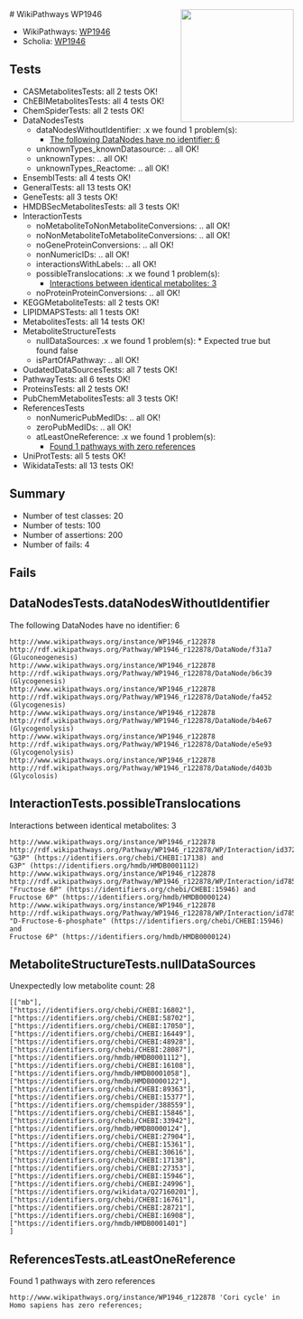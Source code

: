 <img style="float: right; width: 200px" src="https://upload.wikimedia.org/wikipedia/commons/thumb/8/83/Wplogo_with_text_500.png/640px-Wplogo_with_text_500.png" />
# WikiPathways WP1946

* WikiPathways: [WP1946](https://new.wikipathways.org/pathways/WP1946)
* Scholia: [WP1946](https://scholia.toolforge.org/wikipathways/WP1946)
## Tests
* CASMetabolitesTests: all 2 tests OK!
* ChEBIMetabolitesTests: all 4 tests OK!
* ChemSpiderTests: all 2 tests OK!
* DataNodesTests
    * dataNodesWithoutIdentifier: .x we found 1 problem(s):
        * [The following DataNodes have no identifier: 6](#d2d32fa5)
    * unknownTypes_knownDatasource: .. all OK!
    * unknownTypes: .. all OK!
    * unknownTypes_Reactome: .. all OK!
* EnsemblTests: all 4 tests OK!
* GeneralTests: all 13 tests OK!
* GeneTests: all 3 tests OK!
* HMDBSecMetabolitesTests: all 3 tests OK!
* InteractionTests
    * noMetaboliteToNonMetaboliteConversions: .. all OK!
    * noNonMetaboliteToMetaboliteConversions: .. all OK!
    * noGeneProteinConversions: .. all OK!
    * nonNumericIDs: .. all OK!
    * interactionsWithLabels: .. all OK!
    * possibleTranslocations: .x we found 1 problem(s):
        * [Interactions between identical metabolites: 3](#d59038c6)
    * noProteinProteinConversions: .. all OK!
* KEGGMetaboliteTests: all 2 tests OK!
* LIPIDMAPSTests: all 1 tests OK!
* MetabolitesTests: all 14 tests OK!
* MetaboliteStructureTests
    * nullDataSources: .x we found 1 problem(s):
            * Expected true but found false
    * isPartOfAPathway: .. all OK!
* OudatedDataSourcesTests: all 7 tests OK!
* PathwayTests: all 6 tests OK!
* ProteinsTests: all 2 tests OK!
* PubChemMetabolitesTests: all 3 tests OK!
* ReferencesTests
    * nonNumericPubMedIDs: .. all OK!
    * zeroPubMedIDs: .. all OK!
    * atLeastOneReference: .x we found 1 problem(s):
        * [Found 1 pathways with zero references](#35eb778e)
* UniProtTests: all 5 tests OK!
* WikidataTests: all 13 tests OK!


## Summary

* Number of test classes: 20
* Number of tests: 100
* Number of assertions: 200
* Number of fails: 4

## Fails

<a name="d2d32fa5" />

## DataNodesTests.dataNodesWithoutIdentifier

The following DataNodes have no identifier: 6
```
http://www.wikipathways.org/instance/WP1946_r122878 http://rdf.wikipathways.org/Pathway/WP1946_r122878/DataNode/f31a7 (Gluconeogenesis)
http://www.wikipathways.org/instance/WP1946_r122878 http://rdf.wikipathways.org/Pathway/WP1946_r122878/DataNode/b6c39 (Glycogenesis)
http://www.wikipathways.org/instance/WP1946_r122878 http://rdf.wikipathways.org/Pathway/WP1946_r122878/DataNode/fa452 (Glycogenesis)
http://www.wikipathways.org/instance/WP1946_r122878 http://rdf.wikipathways.org/Pathway/WP1946_r122878/DataNode/b4e67 (Glycogenolysis)
http://www.wikipathways.org/instance/WP1946_r122878 http://rdf.wikipathways.org/Pathway/WP1946_r122878/DataNode/e5e93 (Glycogenolysis)
http://www.wikipathways.org/instance/WP1946_r122878 http://rdf.wikipathways.org/Pathway/WP1946_r122878/DataNode/d403b (Glycolosis)
```

<a name="d59038c6" />

## InteractionTests.possibleTranslocations

Interactions between identical metabolites: 3
```
http://www.wikipathways.org/instance/WP1946_r122878 http://rdf.wikipathways.org/Pathway/WP1946_r122878/WP/Interaction/id37235231 "G3P" (https://identifiers.org/chebi/CHEBI:17138) and 
G3P" (https://identifiers.org/hmdb/HMDB0001112)
http://www.wikipathways.org/instance/WP1946_r122878 http://rdf.wikipathways.org/Pathway/WP1946_r122878/WP/Interaction/id78502cf0 "Fructose 6P" (https://identifiers.org/chebi/CHEBI:15946) and 
Fructose 6P" (https://identifiers.org/hmdb/HMDB0000124)
http://www.wikipathways.org/instance/WP1946_r122878 http://rdf.wikipathways.org/Pathway/WP1946_r122878/WP/Interaction/id78502cf0 "D-Fructose-6-phosphate" (https://identifiers.org/chebi/CHEBI:15946) and 
Fructose 6P" (https://identifiers.org/hmdb/HMDB0000124)
```

<a name="919041b0" />

## MetaboliteStructureTests.nullDataSources

Unexpectedly low metabolite count: 28
```
[["mb"],
["https://identifiers.org/chebi/CHEBI:16802"],
["https://identifiers.org/chebi/CHEBI:58702"],
["https://identifiers.org/chebi/CHEBI:17050"],
["https://identifiers.org/chebi/CHEBI:16449"],
["https://identifiers.org/chebi/CHEBI:48928"],
["https://identifiers.org/chebi/CHEBI:28087"],
["https://identifiers.org/hmdb/HMDB0001112"],
["https://identifiers.org/chebi/CHEBI:16108"],
["https://identifiers.org/hmdb/HMDB0001058"],
["https://identifiers.org/hmdb/HMDB0000122"],
["https://identifiers.org/chebi/CHEBI:89363"],
["https://identifiers.org/chebi/CHEBI:15377"],
["https://identifiers.org/chemspider/388559"],
["https://identifiers.org/chebi/CHEBI:15846"],
["https://identifiers.org/chebi/CHEBI:33942"],
["https://identifiers.org/hmdb/HMDB0000124"],
["https://identifiers.org/chebi/CHEBI:27904"],
["https://identifiers.org/chebi/CHEBI:15361"],
["https://identifiers.org/chebi/CHEBI:30616"],
["https://identifiers.org/chebi/CHEBI:17138"],
["https://identifiers.org/chebi/CHEBI:27353"],
["https://identifiers.org/chebi/CHEBI:15946"],
["https://identifiers.org/chebi/CHEBI:24996"],
["https://identifiers.org/wikidata/Q27160201"],
["https://identifiers.org/chebi/CHEBI:16761"],
["https://identifiers.org/chebi/CHEBI:28721"],
["https://identifiers.org/chebi/CHEBI:16908"],
["https://identifiers.org/hmdb/HMDB0001401"]
]
```

<a name="35eb778e" />

## ReferencesTests.atLeastOneReference

Found 1 pathways with zero references
```
http://www.wikipathways.org/instance/WP1946_r122878 'Cori cycle' in Homo sapiens has zero references; 
```

